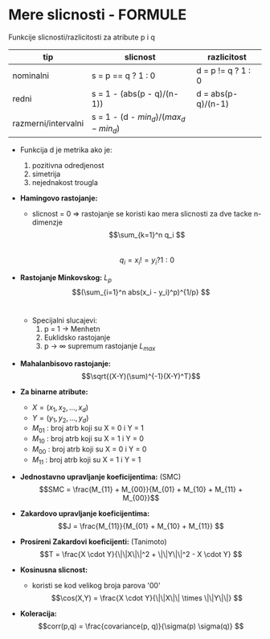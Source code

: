 # **Mere slicnosti - FORMULE**

Funkcije slicnosti/razlicitosti za atribute p i q

| tip | slicnost | razlicitost |
|-----|----------|-------------|
|nominalni| s = p == q ? 1 : 0 | d = p != q ? 1 : 0 |
| redni | s = 1 - (abs(p - q)/(n-1)) | d = abs(p-q)/(n-1) |
| razmerni/intervalni | s = 1 - (d - $min_d$)/($max_d - min_d$)

* Funkcija d je metrika ako je:
  1. pozitivna odredjenost
  2. simetrija
  3. nejednakost trougla

* **Hamingovo rastojanje:** <br>
  * slicnost = 0 => rastojanje se koristi kao mera slicnosti
za dve tacke n-dimenzje <br>
$$\sum_{k=1}^n q_i $$ <br>
$$q_i = x_i != y_i ? 1 : 0$$

* **Rastojanje Minkovskog:** $L_p$ <br>
$$(\sum_{i=1}^n abs(x_i - y_i)^p)^{1/p} $$ <br>
  * Specijalni slucajevi: <br>
    1. p = 1 -> Menhetn
    2. Euklidsko rastojanje
    3. p -> $\infty$ supremum rastojanje $L_{max}$

* **Mahalanbisovo rastojanje:**
  $$\sqrt{(X-Y)(\sum)^{-1}(X-Y)^T}$$
* **Za binarne atribute:**
  * $X = (x_1, x_2, \dots, x_d)$
  * $Y = (y_1, y_2, \dots, y_d)$
  * $M_{01}$ : broj atrb koji su X = 0 i Y = 1
  * $M_{10}$ : broj atrb koji su X = 1 i Y = 0
  * $M_{00}$ : broj atrb koji su X = 0 i Y = 0
  * $M_{11}$ : broj atrb koji su X = 1 i Y = 1

* **Jednostavno upravljanje koeficijentima:** (SMC) <br>
  $$SMC = \frac{M_{11} + M_{00}}{M_{01} + M_{10} + M_{11} + M_{00}}$$
  
* **Zakardovo upravljanje koeficijentima:** <br>
 $$J = \frac{M_{11}}{M_{01} + M_{10} + M_{11}} $$ 
  
* **Prosireni Zakardovi koeficijenti:** (Tanimoto) <br>
   $$T = \frac{X \cdot Y}{\|\|X\|\|^2 + \|\|Y\|\|^2 - X \cdot Y} $$
  
* **Kosinusna slicnost:**
  * koristi se kod velikog broja parova '00' 
  $$\cos(X,Y) = \frac{X \cdot Y}{\|\|X\|\| \times \|\|Y\|\|} $$  
  
* **Koleracija:**
  $$corr(p,q) = \frac{covariance(p, q)}{\sigma(p) \sigma(q)} $$  
  
  
